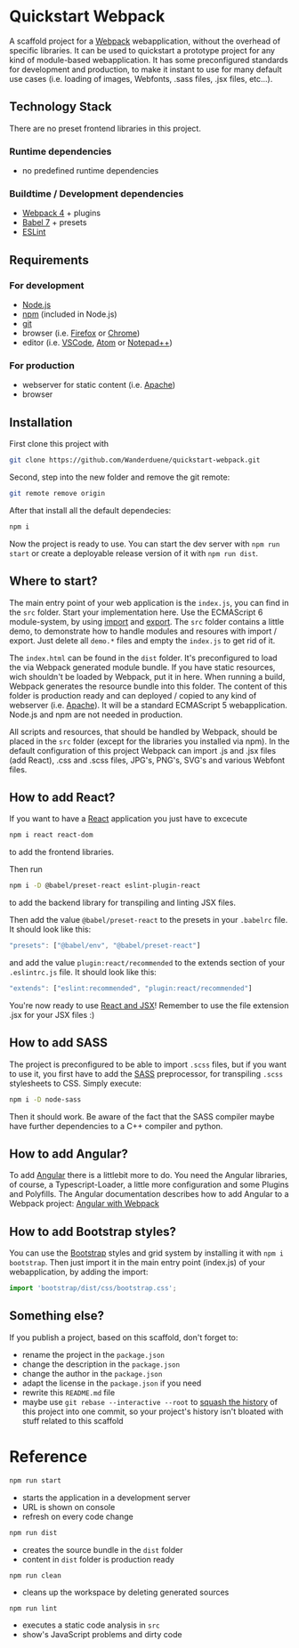 # Quickstart Webpack

A scaffold project for a [Webpack](https://webpack.js.org/) webapplication, without the overhead of specific libraries. It can be used to quickstart a prototype project for any kind of module-based webapplication. It has some preconfigured standards for development and production, to make it instant to use for many default use cases (i.e. loading of images, Webfonts, .sass files, .jsx files, etc...). 

## Technology Stack

There are no preset frontend libraries in this project.

### Runtime dependencies

- no predefined runtime dependencies

### Buildtime / Development dependencies

- [Webpack 4](https://webpack.js.org/) + plugins
- [Babel 7](http://babeljs.io/) + presets
- [ESLint](https://eslint.org/)

## Requirements

### For development
- [Node.js](https://nodejs.org/en/)
- [npm](https://www.npmjs.com/) (included in Node.js)
- [git](https://git-scm.com/)
- browser (i.e. [Firefox](https://www.mozilla.org/de/firefox/) or [Chrome](https://www.google.com/intl/de_ALL/chrome/))
- editor (i.e. [VSCode](https://code.visualstudio.com/), [Atom](https://atom.io/) or [Notepad++](https://notepad-plus-plus.org/))

### For production
- webserver for static content (i.e. [Apache](https://httpd.apache.org/))
- browser

## Installation

First clone this project with
```bash
git clone https://github.com/Wanderduene/quickstart-webpack.git
``` 

Second, step into the new folder and remove the git remote:

```bash
git remote remove origin
```

After that install all the default dependecies:

```bash
npm i
```

Now the project is ready to use. You can start the dev server with ```npm run start``` or create a deployable release version of it with ```npm run dist```.

## Where to start?

The main entry point of your web application is the `index.js`, you can find in the `src` folder. Start your implementation here. Use the ECMAScript 6 module-system, by using [import](https://developer.mozilla.org/en-US/docs/Web/JavaScript/Reference/Statements/import) and [export](https://developer.mozilla.org/en-US/docs/Web/JavaScript/Reference/Statements/export).
The `src` folder contains a little demo, to demonstrate how to handle modules and resoures with import / export. Just delete all `demo.*` files and empty the `index.js` to get rid of it.

The `index.html` can be found in the `dist` folder. It's preconfigured to load the via Webpack generated module bundle.
If you have static resources, wich shouldn't be loaded by Webpack, put it in here. When running a build, Webpack generates the resource bundle into this folder. The content of this folder is production ready and can deployed / copied to any kind of webserver (i.e. [Apache](https://httpd.apache.org/)). It will be a standard ECMAScript 5 webapplication. Node.js and npm are not needed in production.

All scripts and resources, that should be handled by Webpack, should be placed in the `src` folder (except for the libraries you installed via npm). In the default configuration of this project Webpack can import .js and .jsx files (add React), .css and .scss files, JPG's, PNG's, SVG's and various Webfont files.

## How to add React?

If you want to have a [React](https://reactjs.org/) application you just have to excecute 
```bash
npm i react react-dom
``` 
to add the frontend libraries. 

Then run 
```bash
npm i -D @babel/preset-react eslint-plugin-react
``` 
to add the backend library for transpiling and linting JSX files.

Then add the value `@babel/preset-react` to the presets in your `.babelrc` file. It should look like this:

```javascript
"presets": ["@babel/env", "@babel/preset-react"]
```

and add the value `plugin:react/recommended` to the extends section of your `.eslintrc.js` file. It should look like this:

```javascript
"extends": ["eslint:recommended", "plugin:react/recommended"]
```

You're now ready to use [React and JSX](https://reactjs.org/docs/hello-world.html)!
Remember to use the file extension .jsx for your JSX files :)

## How to add SASS

The project is preconfigured to be able to import `.scss` files, but if you want to use it, you first have to add the [SASS](https://sass-lang.com/) preprocessor, for transpiling `.scss` stylesheets to CSS. Simply execute:

```bash
npm i -D node-sass
```

Then it should work. Be aware of the fact that the SASS compiler maybe have further dependencies to a C++ compiler and python.

## How to add Angular?

To add [Angular](https://angular.io/) there is a littlebit more to do. You need the Angular libraries, of course, a Typescript-Loader, a little more configuration and some Plugins and Polyfills. The Angular documentation describes how to add Angular to a Webpack project: [Angular with Webpack](https://v5.angular.io/guide/webpack)

## How to add Bootstrap styles?

You can use the [Bootstrap](http://getbootstrap.com) styles and grid system by installing it with ```npm i bootstrap```. Then just import it in the main entry point (index.js) of your webapplication, by adding the import: 

```javascript
import 'bootstrap/dist/css/bootstrap.css';
``` 

## Something else?

If you publish a project, based on this scaffold, don't forget to:

- rename the project in the `package.json`
- change the description in the `package.json`
- change the author in the `package.json`
- adapt the license in the `package.json` if you need
- rewrite this `README.md` file
- maybe use `git rebase --interactive --root` to [squash the history](https://git-scm.com/book/en/v2/Git-Tools-Rewriting-History) of this project into one commit, so your project's history isn't bloated with stuff related to this scaffold 

# Reference

```bash
npm run start
```

- starts the application in a development server
- URL is shown on console
- refresh on every code change

```bash
npm run dist
```

- creates the source bundle in the `dist` folder
- content in `dist` folder is production ready

```bash
npm run clean
```

- cleans up the workspace by deleting generated sources

```
npm run lint
```

- executes a static code analysis in `src`
- show's JavaScript problems and dirty code
